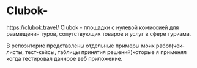 # Clubok- 
https://clubok.travel/
Clubok - площадки с нулевой комиссией для размещения туров, сопутствующих товаров и услуг в сфере туризма.

В репозиторие представлены отдельные примеры моих работ(чек-листы, тест-кейсы, таблицы принятия решений)которые я применял когда тестировал данноое веб приложение.
